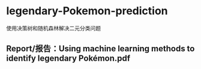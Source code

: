 # legendary-Pokemon-prediction
使用决策树和随机森林解决二元分类问题

## Report/报告：Using machine learning methods to identify legendary Pokémon.pdf
